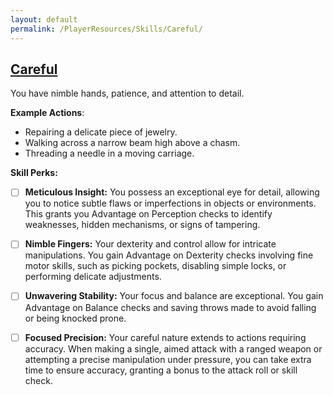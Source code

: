 ```yaml
---
layout: default
permalink: /PlayerResources/Skills/Careful/
---
```

## [Careful](#Careful)
You have nimble hands, patience, and attention to detail.

**Example Actions**: 

- Repairing a delicate piece of jewelry.
- Walking across a narrow beam high above a chasm.
- Threading a needle in a moving carriage.

**Skill Perks:**

- [ ] **Meticulous Insight:** You possess an exceptional eye for detail, allowing you to notice subtle flaws or imperfections in objects or environments. This grants you Advantage on Perception checks to identify weaknesses, hidden mechanisms, or signs of tampering.
  
- [ ] **Nimble Fingers:** Your dexterity and control allow for intricate manipulations. You gain Advantage on Dexterity checks involving fine motor skills, such as picking pockets, disabling simple locks, or performing delicate adjustments.
  
- [ ] **Unwavering Stability:** Your focus and balance are exceptional. You gain Advantage on Balance checks and saving throws made to avoid falling or being knocked prone.
  
- [ ] **Focused Precision:** Your careful nature extends to actions requiring accuracy. When making a single, aimed attack with a ranged weapon or attempting a precise manipulation under pressure, you can take extra time to ensure accuracy, granting a bonus to the attack roll or skill check.